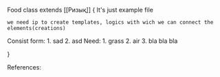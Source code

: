 Food class extends [[Ризық]] {
	It's just example file

	we need ip to create templates, logics with wich we can connect the elements(creations)

Consist form:
	1. sad
	2. asd
Need:
	1. grass
	2. air 
	3. bla bla bla



}

References:


